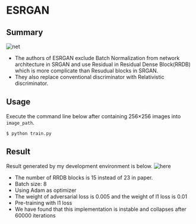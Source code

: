 # ESRGAN

## Summary
![net](https://github.com/SerialLain3170/Image-Enhancement/blob/master/ESRGAN/esrgan_net.png)

- The authors of ESRGAN exclude Batch Normalization from network architecture in SRGAN and use Residual in Residual Dense Block(RRDB) which is more complicate than Resudual blocks in SRGAN.
- They also replace conventional discriminator with Relativistic discriminator.

## Usage
Execute the command line below after containing 256×256 images into `image_path`.
```
$ python train.py
```

## Result
Result generated by my development environment is below.
![here](https://github.com/SerialLain3170/Image-Enhancement/blob/master/Image/comparison.png)

- The number of RRDB blocks is 15 instead of 23 in paper.
- Batch size: 8
- Using Adam as optimizer
- The weight of adversarial loss is 0.005 and the weight of l1 loss is 0.01
- Pre-training with l1 loss
- We have found that this implementation is instable and collapses after 60000 iterations
